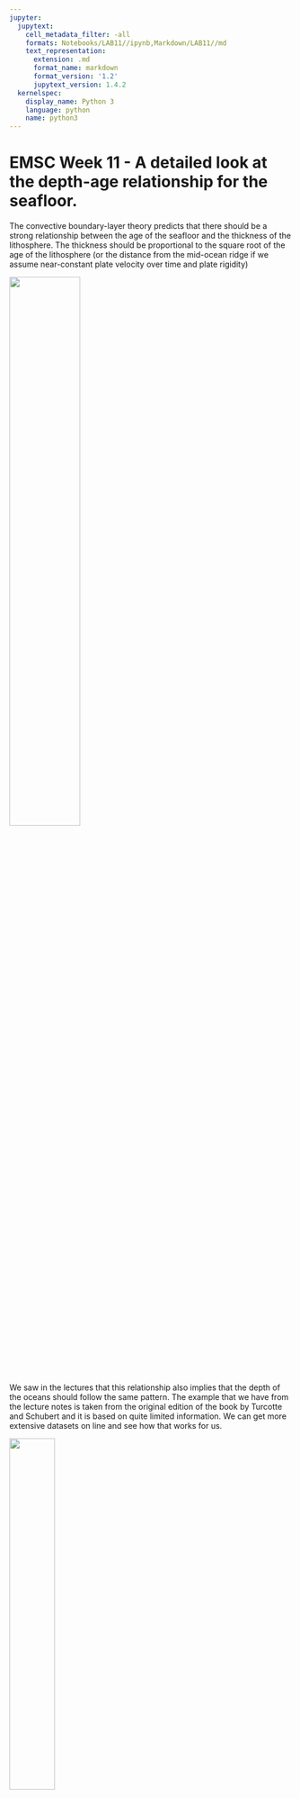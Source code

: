 ```yaml
---
jupyter:
  jupytext:
    cell_metadata_filter: -all
    formats: Notebooks/LAB11//ipynb,Markdown/LAB11//md
    text_representation:
      extension: .md
      format_name: markdown
      format_version: '1.2'
      jupytext_version: 1.4.2
  kernelspec:
    display_name: Python 3
    language: python
    name: python3
---
```


<!-- #region -->
# EMSC Week 11 - A detailed look at the depth-age relationship for the seafloor.

The convective boundary-layer theory predicts that there should be a strong relationship between the age of the seafloor and the thickness of the lithosphere. The thickness should be proportional to the square root of the age of the lithosphere (or the distance from the mid-ocean ridge if we assume near-constant plate velocity over time and plate rigidity)
<div>
<img src="Images/blt.png" width="50%"/>
</div>

We saw in the lectures that this relationship also implies that the depth of the oceans should follow the same pattern. The example that we have from the lecture notes is taken from the original edition of the book by Turcotte and Schubert and it is based on quite limited information. We can get more extensive datasets on line and see how that works for us.

<div>
<img src="Images/LithosphereDepthAge.png" width="40%"/>
</div>


### Required background

In this week's lab we will be revisiting an earlier lab in which we made maps with the `cartopy` package and `matplotlib` within the jupyter notebook environment. We will work though how to download and manipulate the data that we need to use, but we will also need to check that we have downloaded the correct data, that we are reading it correctly and that is is not corrupted. For that there is no better check than plotting a map and taking a good look at the results.

## Step 1

Download topography / bathymetry data and plot a map. 

Open the [next notebook:EMSC2022W11.ii.ipynb](EMSC2022W11.ii.ipynb)

## Step 2 

We need the age data for the oceans and we need to check how it is formatted.

Open the [next notebook:EMSC2022W11.iii.ipynb](EMSC2022W11.iii.ipynb)

## Step 3

Next we need to try to get the depth and the age into the same grid resolution. 
We also need to think about whether this grid is suitable for the analysis we are going to do.

Open the [next notebook:EMSC2022W11.iv.ipynb](EMSC2022W11.iv.ipynb)

### References

Amante, C. “ETOPO1 1 Arc-Minute Global Relief Model: Procedures, Data Sources and Analysis.” National Geophysical Data Center, NOAA, 2009. https://doi.org/10.7289/V5C8276M.

Turcotte, Donald Lawson, and Gerald Schubert. Geodynamics. 2nd ed. Cambridge ; New York: Cambridge University Press, 2002.



<!-- #endregion -->

## Spoiler 

This is what we are aiming for:
<div>
<img src="Images/MyTargetPlot.png", width=40%>
</div>

```python

```
